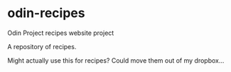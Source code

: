 # odin-recipes

 Odin Project recipes website project

 A repository of recipes. 

 Might actually use this for recipes? Could move them out of my dropbox...

